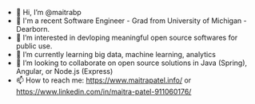 - 👋 Hi, I’m @maitrabp
- 👋 I'm a recent Software Engineer - Grad from University of Michigan - Dearborn. 
- 👀 I’m interested in devloping meaningful open source softwares for public use.
- 🌱 I’m currently learning big data, machine learning, analytics
- 💞️ I’m looking to collaborate on open source solutions in Java (Spring), Angular, or Node.js (Express)
- 📫 How to reach me: https://www.maitrapatel.info/ or https://www.linkedin.com/in/maitra-patel-911060176/

<!---
maitrabp/maitrabp is a ✨ special ✨ repository because its `README.md` (this file) appears on your GitHub profile.
You can click the Preview link to take a look at your changes.
--->
